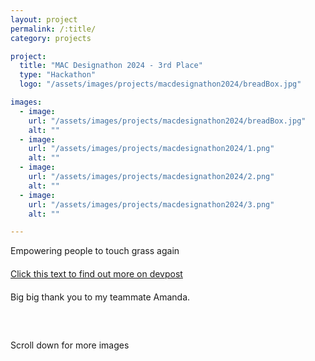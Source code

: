 ```yaml
---
layout: project
permalink: /:title/
category: projects

project:
  title: "MAC Designathon 2024 - 3rd Place"
  type: "Hackathon"
  logo: "/assets/images/projects/macdesignathon2024/breadBox.jpg"

images:
  - image:
    url: "/assets/images/projects/macdesignathon2024/breadBox.jpg"
    alt: ""
  - image:
    url: "/assets/images/projects/macdesignathon2024/1.png"
    alt: ""
  - image:
    url: "/assets/images/projects/macdesignathon2024/2.png"
    alt: ""
  - image:
    url: "/assets/images/projects/macdesignathon2024/3.png"
    alt: ""

---
```

<p style="margin-bottom: 20px;">Empowering people to touch grass again</p>

<p style="margin-bottom: 20px;"><a href="https://devpost.com/software/breadbox-fuoa68" style="margin-bottom: 20px;">Click this text to find out more on devpost</a></p>

<p style="margin-bottom: 60px;">Big big thank you to my teammate Amanda.</p>

<p>Scroll down for more images</p>